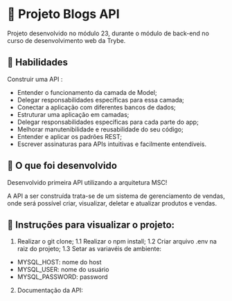 # :dart: Projeto Blogs API
Projeto desenvolvido no módulo 23, durante o módulo de back-end no curso de desenvolvimento web da Trybe.


## :brain: Habilidades

Construir uma API :

- Entender o funcionamento da camada de Model;
- Delegar responsabilidades específicas para essa camada;
- Conectar a aplicação com diferentes bancos de dados;
- Estruturar uma aplicação em camadas;
- Delegar responsabilidades específicas para cada parte do app;
- Melhorar manutenibilidade e reusabilidade do seu código;
- Entender e aplicar os padrões REST;
- Escrever assinaturas para APIs intuitivas e facilmente entendíveis.


## :wrench: O que foi desenvolvido

Desenvolvido primeira API utilizando a arquitetura MSC!

A API a ser construída trata-se de um sistema de gerenciamento de vendas, onde será possível criar, visualizar, deletar e atualizar produtos e vendas.


## :dart: Instruções para visualizar o projeto:

1. Realizar o git clone;
1.1 Realizar o npm install;
1.2 Criar arquivo .env na raiz do projeto;
1.3 Setar as variavéis de ambiente:
- MYSQL_HOST: nome do host
- MYSQL_USER: nome do usuário
- MYSQL_PASSWORD: password

2. Documentação da API: 
